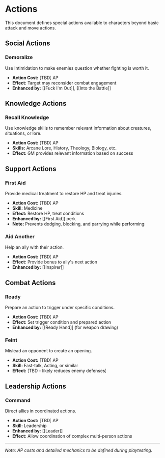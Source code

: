 # Actions

This document defines special actions available to characters beyond basic attack and move actions.

## Social Actions

### Demoralize
Use Intimidation to make enemies question whether fighting is worth it.
- **Action Cost:** [TBD] AP
- **Effect:** Target may reconsider combat engagement
- **Enhanced by:** [[Fuck I'm Out]], [[Into the Battle]]

## Knowledge Actions

### Recall Knowledge
Use knowledge skills to remember relevant information about creatures, situations, or lore.
- **Action Cost:** [TBD] AP  
- **Skills:** Arcane Lore, History, Theology, Biology, etc.
- **Effect:** GM provides relevant information based on success

## Support Actions

### First Aid
Provide medical treatment to restore HP and treat injuries.
- **Action Cost:** [TBD] AP
- **Skill:** Medicine
- **Effect:** Restore HP, treat conditions
- **Enhanced by:** [[First Aid]] perk
- **Note:** Prevents dodging, blocking, and parrying while performing

### Aid Another
Help an ally with their action.
- **Action Cost:** [TBD] AP
- **Effect:** Provide bonus to ally's next action
- **Enhanced by:** [[Inspirer]]

## Combat Actions

### Ready
Prepare an action to trigger under specific conditions.
- **Action Cost:** [TBD] AP
- **Effect:** Set trigger condition and prepared action
- **Enhanced by:** [[Ready Hand]] (for weapon drawing)

### Feint
Mislead an opponent to create an opening.
- **Action Cost:** [TBD] AP
- **Skill:** Fast-talk, Acting, or similar
- **Effect:** [TBD - likely reduces enemy defenses]

## Leadership Actions

### Command
Direct allies in coordinated actions.
- **Action Cost:** [TBD] AP
- **Skill:** Leadership
- **Enhanced by:** [[Leader]]
- **Effect:** Allow coordination of complex multi-person actions

---

*Note: AP costs and detailed mechanics to be defined during playtesting.*